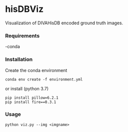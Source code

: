 # hisDBViz
Visualization of DIVAHisDB encoded ground truth images.

### Requirements
-conda

### Installation
Create the conda environment

```
conda env create -f environment.yml
```
or install (python 3.7)

```
pip install pillow=6.2.1
pip install fire==0.3.1
```

### Usage

```python viz.py --img <imgname>```

